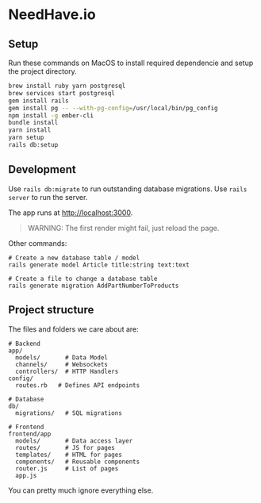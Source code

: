 # NeedHave.io

## Setup

Run these commands on MacOS to install required dependencie
and setup the project directory.

```sh
brew install ruby yarn postgresql
brew services start postgresql
gem install rails
gem install pg -- --with-pg-config=/usr/local/bin/pg_config
npm install -g ember-cli
bundle install
yarn install
yarn setup
rails db:setup
```

## Development

Use `rails db:migrate` to run outstanding database migrations.
Use `rails server` to run the server.

The app runs at [http://localhost:3000](http://localhost:3000).

  > WARNING: The first render might fail, just reload the page.

Other commands:

    # Create a new database table / model
    rails generate model Article title:string text:text

    # Create a file to change a database table
    rails generate migration AddPartNumberToProducts


## Project structure

The files and folders we care about are:

    # Backend
    app/
      models/       # Data Model
      channels/     # Websockets
      controllers/  # HTTP Handlers
    config/
      routes.rb   # Defines API endpoints

    # Database
    db/
      migrations/   # SQL migrations

    # Frontend
    frontend/app
      models/       # Data access layer
      routes/       # JS for pages
      templates/    # HTML for pages
      components/   # Reusable components
      router.js     # List of pages
      app.js

You can pretty much ignore everything else.
